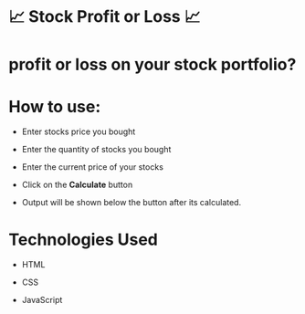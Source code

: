 # 📈 Stock Profit or Loss 📈

# profit or loss on your stock portfolio?

# How to use:

- Enter stocks price you bought

- Enter the quantity of stocks you bought

- Enter the current price of your stocks

- Click on the **Calculate** button

- Output will be shown below the button after its calculated.

# Technologies Used

- HTML

- CSS

- JavaScript
